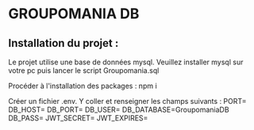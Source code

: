 # GROUPOMANIA DB

## Installation du projet :
Le projet utilise une base de données mysql.
Veuillez installer mysql sur votre pc puis lancer le script Groupomania.sql

Procéder à l'installation des packages : npm i

Créer un fichier .env.
Y coller et renseigner les champs suivants :
PORT=
DB_HOST=
DB_PORT=
DB_USER=
DB_DATABASE=GroupomaniaDB
DB_PASS=
JWT_SECRET=
JWT_EXPIRES=

